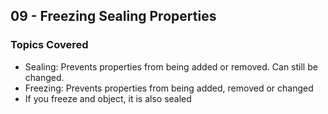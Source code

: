 ## 09 - Freezing Sealing Properties

### Topics Covered

- Sealing: Prevents properties from being added or removed. Can still be changed.
- Freezing: Prevents properties from being added, removed or changed
- If you freeze and object, it is also sealed
